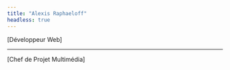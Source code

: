 ```yaml
---
title: "Alexis Raphaeloff"
headless: true
---
```


[Développeur Web]

---

[Chef de Projet Multimédia]
